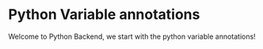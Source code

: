 # Python Variable annotations
Welcome to Python Backend, we start with the python variable annotations!
